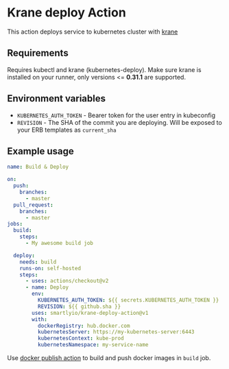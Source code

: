 # Krane deploy Action

This action deploys service to kubernetes cluster with [krane](https://github.com/Shopify/krane)

## Requirements
Requires kubectl and krane (kubernetes-deploy). Make sure krane is installed on your runner, only versions <= **0.31.1** are supported.

## Environment variables
- `KUBERNETES_AUTH_TOKEN` - Bearer token for the user entry in kubeconfig
- `REVISION` - The SHA of the commit you are deploying. Will be exposed to your ERB templates as `current_sha`

## Example usage

``` yaml
name: Build & Deploy

on:
  push:
    branches:
      - master
  pull_request:
    branches:
      - master
jobs:
  build:
    steps:
      - My awesome build job

  deploy:
    needs: build
    runs-on: self-hosted
    steps:
      - uses: actions/checkout@v2
      - name: Deploy
        env:
          KUBERNETES_AUTH_TOKEN: ${{ secrets.KUBERNETES_AUTH_TOKEN }}
          REVISION: ${{ github.sha }}
        uses: smartlyio/krane-deploy-action@v1
        with:
          dockerRegistry: hub.docker.com
          kubernetesServer: https://my-kubernetes-server:6443
          kubernetesContext: kube-prod
          kubernetesNamespace: my-service-name
```

Use [docker publish action](https://github.com/smartlyio/Publish-Docker-Github-Action) to build and push docker images in `build` job.
